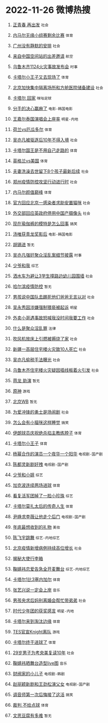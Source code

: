 # 2022-11-26 微博热搜 
1. [正青春 再出发](https://m.weibo.cn/search?containerid=100103type%3D1%26t%3D10%26q%3D%23%E6%AD%A3%E9%9D%92%E6%98%A5+%E5%86%8D%E5%87%BA%E5%8F%91%23&stream_entry_id=51&isnewpage=1&extparam=seat%3D1%26cate%3D10103%26pos%3D0%26dgr%3D0%26c_type%3D51%26filter_type%3Drealtimehot%26display_time%3D1669399933%26pre_seqid%3D1669399933321018703223&luicode=10000011&lfid=106003type%3D25%26t%3D3%26disable_hot%3D1%26filter_type%3Drealtimehot) `社会` 

2. [内马尔无缘小组赛剩余比赛](https://m.weibo.cn/search?containerid=100103type%3D1%26t%3D10%26q%3D%23%E5%86%85%E9%A9%AC%E5%B0%94%E6%97%A0%E7%BC%98%E5%B0%8F%E7%BB%84%E8%B5%9B%E5%89%A9%E4%BD%99%E6%AF%94%E8%B5%9B%23&stream_entry_id=31&isnewpage=1&extparam=seat%3D1%26lcate%3D5001%26cate%3D5001%26band_rank%3D1%26filter_type%3Drealtimehot%26flag%3D0%26dgr%3D0%26realpos%3D1%26q%3D%2523%25E5%2586%2585%25E9%25A9%25AC%25E5%25B0%2594%25E6%2597%25A0%25E7%25BC%2598%25E5%25B0%258F%25E7%25BB%2584%25E8%25B5%259B%25E5%2589%25A9%25E4%25BD%2599%25E6%25AF%2594%25E8%25B5%259B%2523%26c_type%3D31%26pos%3D0%26display_time%3D1669399933%26pre_seqid%3D1669399933321018703223&luicode=10000011&lfid=106003type%3D25%26t%3D3%26disable_hot%3D1%26filter_type%3Drealtimehot) `体育` 

3. [广州没有静默的安排](https://m.weibo.cn/search?containerid=100103type%3D1%26t%3D10%26q%3D%23%E5%B9%BF%E5%B7%9E%E6%B2%A1%E6%9C%89%E9%9D%99%E9%BB%98%E7%9A%84%E5%AE%89%E6%8E%92%23&stream_entry_id=31&isnewpage=1&extparam=seat%3D1%26lcate%3D5001%26cate%3D5001%26band_rank%3D2%26filter_type%3Drealtimehot%26flag%3D16%26dgr%3D0%26realpos%3D2%26q%3D%2523%25E5%25B9%25BF%25E5%25B7%259E%25E6%25B2%25A1%25E6%259C%2589%25E9%259D%2599%25E9%25BB%2598%25E7%259A%2584%25E5%25AE%2589%25E6%258E%2592%2523%26c_type%3D31%26pos%3D1%26display_time%3D1669399933%26pre_seqid%3D1669399933321018703223&luicode=10000011&lfid=106003type%3D25%26t%3D3%26disable_hot%3D1%26filter_type%3Drealtimehot) `社会` 

4. [来自中国空间站的出差邀请](https://m.weibo.cn/search?containerid=100103type%3D1%26t%3D10%26q%3D%23%E6%9D%A5%E8%87%AA%E4%B8%AD%E5%9B%BD%E7%A9%BA%E9%97%B4%E7%AB%99%E7%9A%84%E5%87%BA%E5%B7%AE%E9%82%80%E8%AF%B7%23&stream_entry_id=31&isnewpage=1&extparam=seat%3D1%26lcate%3D5001%26cate%3D5001%26band_rank%3D3%26filter_type%3Drealtimehot%26flag%3D0%26dgr%3D0%26realpos%3D3%26q%3D%2523%25E6%259D%25A5%25E8%2587%25AA%25E4%25B8%25AD%25E5%259B%25BD%25E7%25A9%25BA%25E9%2597%25B4%25E7%25AB%2599%25E7%259A%2584%25E5%2587%25BA%25E5%25B7%25AE%25E9%2582%2580%25E8%25AF%25B7%2523%26c_type%3D31%26pos%3D2%26display_time%3D1669399933%26pre_seqid%3D1669399933321018703223&luicode=10000011&lfid=106003type%3D25%26t%3D3%26disable_hot%3D1%26filter_type%3Drealtimehot) `航空` 

5. [乌鲁木齐1124火灾事故发布会](https://m.weibo.cn/search?containerid=100103type%3D1%26t%3D10%26q%3D%23%E4%B9%8C%E9%B2%81%E6%9C%A8%E9%BD%901124%E7%81%AB%E7%81%BE%E4%BA%8B%E6%95%85%E5%8F%91%E5%B8%83%E4%BC%9A%23&stream_entry_id=31&isnewpage=1&extparam=seat%3D1%26lcate%3D5001%26cate%3D5001%26band_rank%3D4%26filter_type%3Drealtimehot%26flag%3D16%26dgr%3D0%26realpos%3D4%26q%3D%2523%25E4%25B9%258C%25E9%25B2%2581%25E6%259C%25A8%25E9%25BD%25901124%25E7%2581%25AB%25E7%2581%25BE%25E4%25BA%258B%25E6%2595%2585%25E5%258F%2591%25E5%25B8%2583%25E4%25BC%259A%2523%26c_type%3D31%26pos%3D3%26display_time%3D1669399933%26pre_seqid%3D1669399933321018703223&luicode=10000011&lfid=106003type%3D25%26t%3D3%26disable_hot%3D1%26filter_type%3Drealtimehot) `时事` 

6. [卡塔尔小王子又去现场了](https://m.weibo.cn/search?containerid=100103type%3D1%26t%3D10%26q%3D%23%E5%8D%A1%E5%A1%94%E5%B0%94%E5%B0%8F%E7%8E%8B%E5%AD%90%E5%8F%88%E5%8E%BB%E7%8E%B0%E5%9C%BA%E4%BA%86%23&stream_entry_id=31&isnewpage=1&extparam=seat%3D1%26lcate%3D5001%26cate%3D5001%26band_rank%3D5%26filter_type%3Drealtimehot%26flag%3D0%26dgr%3D0%26realpos%3D5%26q%3D%2523%25E5%258D%25A1%25E5%25A1%2594%25E5%25B0%2594%25E5%25B0%258F%25E7%258E%258B%25E5%25AD%2590%25E5%258F%2588%25E5%258E%25BB%25E7%258E%25B0%25E5%259C%25BA%25E4%25BA%2586%2523%26c_type%3D31%26pos%3D4%26display_time%3D1669399933%26pre_seqid%3D1669399933321018703223&luicode=10000011&lfid=106003type%3D25%26t%3D3%26disable_hot%3D1%26filter_type%3Drealtimehot) `体育` 

7. [北京加快集中隔离场所和方舱医院储备建设](https://m.weibo.cn/search?containerid=100103type%3D1%26t%3D10%26q%3D%23%E5%8C%97%E4%BA%AC%E5%8A%A0%E5%BF%AB%E9%9B%86%E4%B8%AD%E9%9A%94%E7%A6%BB%E5%9C%BA%E6%89%80%E5%92%8C%E6%96%B9%E8%88%B1%E5%8C%BB%E9%99%A2%E5%82%A8%E5%A4%87%E5%BB%BA%E8%AE%BE%23&stream_entry_id=31&isnewpage=1&extparam=seat%3D1%26lcate%3D5001%26cate%3D5001%26band_rank%3D6%26filter_type%3Drealtimehot%26flag%3D16%26dgr%3D0%26realpos%3D6%26q%3D%2523%25E5%258C%2597%25E4%25BA%25AC%25E5%258A%25A0%25E5%25BF%25AB%25E9%259B%2586%25E4%25B8%25AD%25E9%259A%2594%25E7%25A6%25BB%25E5%259C%25BA%25E6%2589%2580%25E5%2592%258C%25E6%2596%25B9%25E8%2588%25B1%25E5%258C%25BB%25E9%2599%25A2%25E5%2582%25A8%25E5%25A4%2587%25E5%25BB%25BA%25E8%25AE%25BE%2523%26c_type%3D31%26pos%3D5%26display_time%3D1669399933%26pre_seqid%3D1669399933321018703223&luicode=10000011&lfid=106003type%3D25%26t%3D3%26disable_hot%3D1%26filter_type%3Drealtimehot) `社会` 

8. [卡塔尔 回家](https://m.weibo.cn/search?containerid=100103type%3D1%26t%3D10%26q%3D%E5%8D%A1%E5%A1%94%E5%B0%94+%E5%9B%9E%E5%AE%B6&stream_entry_id=31&isnewpage=1&extparam=seat%3D1%26lcate%3D5001%26cate%3D5001%26band_rank%3D7%26filter_type%3Drealtimehot%26flag%3D1%26dgr%3D0%26realpos%3D7%26q%3D%25E5%258D%25A1%25E5%25A1%2594%25E5%25B0%2594%2520%25E5%259B%259E%25E5%25AE%25B6%26c_type%3D31%26pos%3D6%26display_time%3D1669399933%26pre_seqid%3D1669399933321018703223&luicode=10000011&lfid=106003type%3D25%26t%3D3%26disable_hot%3D1%26filter_type%3Drealtimehot) `咪咕足球` 

9. [分手的决心赢麻了](https://m.weibo.cn/search?containerid=100103type%3D1%26t%3D10%26q%3D%23%E5%88%86%E6%89%8B%E7%9A%84%E5%86%B3%E5%BF%83%E8%B5%A2%E9%BA%BB%E4%BA%86%23&stream_entry_id=31&isnewpage=1&extparam=seat%3D1%26lcate%3D5001%26cate%3D5001%26band_rank%3D8%26filter_type%3Drealtimehot%26flag%3D0%26dgr%3D0%26realpos%3D8%26q%3D%2523%25E5%2588%2586%25E6%2589%258B%25E7%259A%2584%25E5%2586%25B3%25E5%25BF%2583%25E8%25B5%25A2%25E9%25BA%25BB%25E4%25BA%2586%2523%26c_type%3D31%26pos%3D7%26display_time%3D1669399933%26pre_seqid%3D1669399933321018703223&luicode=10000011&lfid=106003type%3D25%26t%3D3%26disable_hot%3D1%26filter_type%3Drealtimehot) `电影-韩国电影` 

10. [王嘉尔泰国演唱会上座率](https://m.weibo.cn/search?containerid=100103type%3D1%26t%3D10%26q%3D%23%E7%8E%8B%E5%98%89%E5%B0%94%E6%B3%B0%E5%9B%BD%E6%BC%94%E5%94%B1%E4%BC%9A%E4%B8%8A%E5%BA%A7%E7%8E%87%23&stream_entry_id=31&isnewpage=1&extparam=seat%3D1%26lcate%3D5001%26cate%3D5001%26band_rank%3D9%26filter_type%3Drealtimehot%26flag%3D0%26dgr%3D0%26realpos%3D9%26q%3D%2523%25E7%258E%258B%25E5%2598%2589%25E5%25B0%2594%25E6%25B3%25B0%25E5%259B%25BD%25E6%25BC%2594%25E5%2594%25B1%25E4%25BC%259A%25E4%25B8%258A%25E5%25BA%25A7%25E7%258E%2587%2523%26c_type%3D31%26pos%3D8%26display_time%3D1669399933%26pre_seqid%3D1669399933321018703223&luicode=10000011&lfid=106003type%3D25%26t%3D3%26disable_hot%3D1%26filter_type%3Drealtimehot) `明星-内地` 

11. [荷兰vs厄瓜多尔](https://m.weibo.cn/search?containerid=100103type%3D1%26t%3D10%26q%3D%23%E8%8D%B7%E5%85%B0vs%E5%8E%84%E7%93%9C%E5%A4%9A%E5%B0%94%23&stream_entry_id=31&isnewpage=1&extparam=seat%3D1%26lcate%3D5001%26cate%3D5001%26band_rank%3D10%26filter_type%3Drealtimehot%26flag%3D0%26dgr%3D0%26realpos%3D10%26q%3D%2523%25E8%258D%25B7%25E5%2585%25B0vs%25E5%258E%2584%25E7%2593%259C%25E5%25A4%259A%25E5%25B0%2594%2523%26c_type%3D31%26pos%3D9%26display_time%3D1669399933%26pre_seqid%3D1669399933321018703223&luicode=10000011&lfid=106003type%3D25%26t%3D3%26disable_hot%3D1%26filter_type%3Drealtimehot) `体育` 

12. [吴亦凡被驱逐后10年不得入境](https://m.weibo.cn/search?containerid=100103type%3D1%26t%3D10%26q%3D%23%E5%90%B4%E4%BA%A6%E5%87%A1%E8%A2%AB%E9%A9%B1%E9%80%90%E5%90%8E10%E5%B9%B4%E4%B8%8D%E5%BE%97%E5%85%A5%E5%A2%83%23&stream_entry_id=31&isnewpage=1&extparam=seat%3D1%26lcate%3D5001%26cate%3D5001%26band_rank%3D11%26filter_type%3Drealtimehot%26flag%3D0%26dgr%3D0%26realpos%3D11%26q%3D%2523%25E5%2590%25B4%25E4%25BA%25A6%25E5%2587%25A1%25E8%25A2%25AB%25E9%25A9%25B1%25E9%2580%2590%25E5%2590%258E10%25E5%25B9%25B4%25E4%25B8%258D%25E5%25BE%2597%25E5%2585%25A5%25E5%25A2%2583%2523%26c_type%3D31%26pos%3D10%26display_time%3D1669399933%26pre_seqid%3D1669399933321018703223&luicode=10000011&lfid=106003type%3D25%26t%3D3%26disable_hot%3D1%26filter_type%3Drealtimehot) `社会` 

13. [卡塔尔国王是不用自己走路的](https://m.weibo.cn/search?containerid=100103type%3D1%26t%3D10%26q%3D%23%E5%8D%A1%E5%A1%94%E5%B0%94%E5%9B%BD%E7%8E%8B%E6%98%AF%E4%B8%8D%E7%94%A8%E8%87%AA%E5%B7%B1%E8%B5%B0%E8%B7%AF%E7%9A%84%23&stream_entry_id=31&isnewpage=1&extparam=seat%3D1%26lcate%3D5001%26cate%3D5001%26band_rank%3D12%26filter_type%3Drealtimehot%26flag%3D1%26dgr%3D0%26realpos%3D12%26q%3D%2523%25E5%258D%25A1%25E5%25A1%2594%25E5%25B0%2594%25E5%259B%25BD%25E7%258E%258B%25E6%2598%25AF%25E4%25B8%258D%25E7%2594%25A8%25E8%2587%25AA%25E5%25B7%25B1%25E8%25B5%25B0%25E8%25B7%25AF%25E7%259A%2584%2523%26c_type%3D31%26pos%3D11%26display_time%3D1669399933%26pre_seqid%3D1669399933321018703223&luicode=10000011&lfid=106003type%3D25%26t%3D3%26disable_hot%3D1%26filter_type%3Drealtimehot) `体育` 

14. [英格兰vs美国](https://m.weibo.cn/search?containerid=100103type%3D1%26t%3D10%26q%3D%23%E8%8B%B1%E6%A0%BC%E5%85%B0vs%E7%BE%8E%E5%9B%BD%23&stream_entry_id=31&isnewpage=1&extparam=seat%3D1%26lcate%3D5001%26cate%3D5001%26band_rank%3D13%26filter_type%3Drealtimehot%26flag%3D0%26dgr%3D0%26realpos%3D13%26q%3D%2523%25E8%258B%25B1%25E6%25A0%25BC%25E5%2585%25B0vs%25E7%25BE%258E%25E5%259B%25BD%2523%26c_type%3D31%26pos%3D12%26display_time%3D1669399933%26pre_seqid%3D1669399933321018703223&luicode=10000011&lfid=106003type%3D25%26t%3D3%26disable_hot%3D1%26filter_type%3Drealtimehot) `体育` 

15. [夫妻洗澡去世留下8个孩子最新后续](https://m.weibo.cn/search?containerid=100103type%3D1%26t%3D10%26q%3D%23%E5%A4%AB%E5%A6%BB%E6%B4%97%E6%BE%A1%E5%8E%BB%E4%B8%96%E7%95%99%E4%B8%8B8%E4%B8%AA%E5%AD%A9%E5%AD%90%E6%9C%80%E6%96%B0%E5%90%8E%E7%BB%AD%23&stream_entry_id=31&isnewpage=1&extparam=seat%3D1%26lcate%3D5001%26cate%3D5001%26band_rank%3D14%26filter_type%3Drealtimehot%26flag%3D2%26dgr%3D0%26realpos%3D14%26q%3D%2523%25E5%25A4%25AB%25E5%25A6%25BB%25E6%25B4%2597%25E6%25BE%25A1%25E5%258E%25BB%25E4%25B8%2596%25E7%2595%2599%25E4%25B8%258B8%25E4%25B8%25AA%25E5%25AD%25A9%25E5%25AD%2590%25E6%259C%2580%25E6%2596%25B0%25E5%2590%258E%25E7%25BB%25AD%2523%26c_type%3D31%26pos%3D13%26display_time%3D1669399933%26pre_seqid%3D1669399933321018703223&luicode=10000011&lfid=106003type%3D25%26t%3D3%26disable_hot%3D1%26filter_type%3Drealtimehot) `社会` 

16. [郑州疫情防控攻坚行动进行时](https://m.weibo.cn/search?containerid=100103type%3D1%26t%3D10%26q%3D%23%E9%83%91%E5%B7%9E%E7%96%AB%E6%83%85%E9%98%B2%E6%8E%A7%E6%94%BB%E5%9D%9A%E8%A1%8C%E5%8A%A8%E8%BF%9B%E8%A1%8C%E6%97%B6%23&stream_entry_id=31&isnewpage=1&extparam=seat%3D1%26lcate%3D5001%26cate%3D5001%26band_rank%3D15%26filter_type%3Drealtimehot%26flag%3D0%26dgr%3D0%26realpos%3D15%26q%3D%2523%25E9%2583%2591%25E5%25B7%259E%25E7%2596%25AB%25E6%2583%2585%25E9%2598%25B2%25E6%258E%25A7%25E6%2594%25BB%25E5%259D%259A%25E8%25A1%258C%25E5%258A%25A8%25E8%25BF%259B%25E8%25A1%258C%25E6%2597%25B6%2523%26c_type%3D31%26pos%3D14%26display_time%3D1669399933%26pre_seqid%3D1669399933321018703223&luicode=10000011&lfid=106003type%3D25%26t%3D3%26disable_hot%3D1%26filter_type%3Drealtimehot) `社会` 

17. [内马尔颜值巅峰](https://m.weibo.cn/search?containerid=100103type%3D1%26t%3D10%26q%3D%23%E5%86%85%E9%A9%AC%E5%B0%94%E9%A2%9C%E5%80%BC%E5%B7%85%E5%B3%B0%23&stream_entry_id=31&isnewpage=1&extparam=seat%3D1%26lcate%3D5001%26cate%3D5001%26band_rank%3D16%26filter_type%3Drealtimehot%26flag%3D1%26dgr%3D0%26realpos%3D16%26q%3D%2523%25E5%2586%2585%25E9%25A9%25AC%25E5%25B0%2594%25E9%25A2%259C%25E5%2580%25BC%25E5%25B7%2585%25E5%25B3%25B0%2523%26c_type%3D31%26pos%3D15%26display_time%3D1669399933%26pre_seqid%3D1669399933321018703223&luicode=10000011&lfid=106003type%3D25%26t%3D3%26disable_hot%3D1%26filter_type%3Drealtimehot) `体育` 

18. [官方回应北京一感染者求助安置猫咪](https://m.weibo.cn/search?containerid=100103type%3D1%26t%3D10%26q%3D%23%E5%AE%98%E6%96%B9%E5%9B%9E%E5%BA%94%E5%8C%97%E4%BA%AC%E4%B8%80%E6%84%9F%E6%9F%93%E8%80%85%E6%B1%82%E5%8A%A9%E5%AE%89%E7%BD%AE%E7%8C%AB%E5%92%AA%23&stream_entry_id=31&isnewpage=1&extparam=seat%3D1%26lcate%3D5001%26cate%3D5001%26band_rank%3D17%26filter_type%3Drealtimehot%26flag%3D0%26dgr%3D0%26realpos%3D17%26q%3D%2523%25E5%25AE%2598%25E6%2596%25B9%25E5%259B%259E%25E5%25BA%2594%25E5%258C%2597%25E4%25BA%25AC%25E4%25B8%2580%25E6%2584%259F%25E6%259F%2593%25E8%2580%2585%25E6%25B1%2582%25E5%258A%25A9%25E5%25AE%2589%25E7%25BD%25AE%25E7%258C%25AB%25E5%2592%25AA%2523%26c_type%3D31%26pos%3D16%26display_time%3D1669399933%26pre_seqid%3D1669399933321018703223&luicode=10000011&lfid=106003type%3D25%26t%3D3%26disable_hot%3D1%26filter_type%3Drealtimehot) `社会` 

19. [外交部回应英政府停用中国产摄像头](https://m.weibo.cn/search?containerid=100103type%3D1%26t%3D10%26q%3D%23%E5%A4%96%E4%BA%A4%E9%83%A8%E5%9B%9E%E5%BA%94%E8%8B%B1%E6%94%BF%E5%BA%9C%E5%81%9C%E7%94%A8%E4%B8%AD%E5%9B%BD%E4%BA%A7%E6%91%84%E5%83%8F%E5%A4%B4%23&stream_entry_id=31&isnewpage=1&extparam=seat%3D1%26lcate%3D5001%26cate%3D5001%26band_rank%3D18%26filter_type%3Drealtimehot%26flag%3D0%26dgr%3D0%26realpos%3D18%26q%3D%2523%25E5%25A4%2596%25E4%25BA%25A4%25E9%2583%25A8%25E5%259B%259E%25E5%25BA%2594%25E8%258B%25B1%25E6%2594%25BF%25E5%25BA%259C%25E5%2581%259C%25E7%2594%25A8%25E4%25B8%25AD%25E5%259B%25BD%25E4%25BA%25A7%25E6%2591%2584%25E5%2583%258F%25E5%25A4%25B4%2523%26c_type%3D31%26pos%3D17%26display_time%3D1669399933%26pre_seqid%3D1669399933321018703223&luicode=10000011&lfid=106003type%3D25%26t%3D3%26disable_hot%3D1%26filter_type%3Drealtimehot) `社会` 

20. [现在瑜伽裤的模特是怎么回事](https://m.weibo.cn/search?containerid=100103type%3D1%26t%3D10%26q%3D%23%E7%8E%B0%E5%9C%A8%E7%91%9C%E4%BC%BD%E8%A3%A4%E7%9A%84%E6%A8%A1%E7%89%B9%E6%98%AF%E6%80%8E%E4%B9%88%E5%9B%9E%E4%BA%8B%23&stream_entry_id=31&isnewpage=1&extparam=seat%3D1%26lcate%3D5001%26cate%3D5001%26band_rank%3D19%26filter_type%3Drealtimehot%26flag%3D0%26dgr%3D0%26realpos%3D19%26q%3D%2523%25E7%258E%25B0%25E5%259C%25A8%25E7%2591%259C%25E4%25BC%25BD%25E8%25A3%25A4%25E7%259A%2584%25E6%25A8%25A1%25E7%2589%25B9%25E6%2598%25AF%25E6%2580%258E%25E4%25B9%2588%25E5%259B%259E%25E4%25BA%258B%2523%26c_type%3D31%26pos%3D18%26display_time%3D1669399933%26pre_seqid%3D1669399933321018703223&luicode=10000011&lfid=106003type%3D25%26t%3D3%26disable_hot%3D1%26filter_type%3Drealtimehot) `搞笑` 

21. [汤唯获青龙奖影后](https://m.weibo.cn/search?containerid=100103type%3D1%26t%3D10%26q%3D%23%E6%B1%A4%E5%94%AF%E8%8E%B7%E9%9D%92%E9%BE%99%E5%A5%96%E5%BD%B1%E5%90%8E%23&stream_entry_id=31&isnewpage=1&extparam=seat%3D1%26lcate%3D5001%26cate%3D5001%26band_rank%3D20%26filter_type%3Drealtimehot%26flag%3D0%26dgr%3D0%26realpos%3D20%26q%3D%2523%25E6%25B1%25A4%25E5%2594%25AF%25E8%258E%25B7%25E9%259D%2592%25E9%25BE%2599%25E5%25A5%2596%25E5%25BD%25B1%25E5%2590%258E%2523%26c_type%3D31%26pos%3D19%26display_time%3D1669399933%26pre_seqid%3D1669399933321018703223&luicode=10000011&lfid=106003type%3D25%26t%3D3%26disable_hot%3D1%26filter_type%3Drealtimehot) `电影-韩国电影` 

22. [胡锡进](https://m.weibo.cn/search?containerid=100103type%3D1%26t%3D10%26q%3D%E8%83%A1%E9%94%A1%E8%BF%9B&stream_entry_id=31&isnewpage=1&extparam=seat%3D1%26lcate%3D5001%26cate%3D5001%26band_rank%3D21%26filter_type%3Drealtimehot%26flag%3D0%26dgr%3D0%26realpos%3D21%26q%3D%25E8%2583%25A1%25E9%2594%25A1%25E8%25BF%259B%26c_type%3D31%26pos%3D20%26display_time%3D1669399933%26pre_seqid%3D1669399933321018703223&luicode=10000011&lfid=106003type%3D25%26t%3D3%26disable_hot%3D1%26filter_type%3Drealtimehot) `暂无` 

23. [吴亦凡强奸聚众淫乱案细节披露](https://m.weibo.cn/search?containerid=100103type%3D1%26t%3D10%26q%3D%23%E5%90%B4%E4%BA%A6%E5%87%A1%E5%BC%BA%E5%A5%B8%E8%81%9A%E4%BC%97%E6%B7%AB%E4%B9%B1%E6%A1%88%E7%BB%86%E8%8A%82%E6%8A%AB%E9%9C%B2%23&stream_entry_id=31&isnewpage=1&extparam=seat%3D1%26lcate%3D5001%26cate%3D5001%26band_rank%3D22%26filter_type%3Drealtimehot%26flag%3D2%26dgr%3D0%26realpos%3D22%26q%3D%2523%25E5%2590%25B4%25E4%25BA%25A6%25E5%2587%25A1%25E5%25BC%25BA%25E5%25A5%25B8%25E8%2581%259A%25E4%25BC%2597%25E6%25B7%25AB%25E4%25B9%25B1%25E6%25A1%2588%25E7%25BB%2586%25E8%258A%2582%25E6%258A%25AB%25E9%259C%25B2%2523%26c_type%3D31%26pos%3D21%26display_time%3D1669399933%26pre_seqid%3D1669399933321018703223&luicode=10000011&lfid=106003type%3D25%26t%3D3%26disable_hot%3D1%26filter_type%3Drealtimehot) `时事` 

24. [少爷和我](https://m.weibo.cn/search?containerid=100103type%3D1%26t%3D10%26q%3D%23%E5%B0%91%E7%88%B7%E5%92%8C%E6%88%91%23&stream_entry_id=31&isnewpage=1&extparam=seat%3D1%26lcate%3D5001%26cate%3D5001%26band_rank%3D23%26filter_type%3Drealtimehot%26flag%3D2%26dgr%3D0%26realpos%3D23%26q%3D%2523%25E5%25B0%2591%25E7%2588%25B7%25E5%2592%258C%25E6%2588%2591%2523%26c_type%3D31%26pos%3D22%26display_time%3D1669399933%26pre_seqid%3D1669399933321018703223&luicode=10000011&lfid=106003type%3D25%26t%3D3%26disable_hot%3D1%26filter_type%3Drealtimehot) `综艺` 

25. [洒水车为避让3学生撞路边幼儿园围墙](https://m.weibo.cn/search?containerid=100103type%3D1%26t%3D10%26q%3D%23%E6%B4%92%E6%B0%B4%E8%BD%A6%E4%B8%BA%E9%81%BF%E8%AE%A93%E5%AD%A6%E7%94%9F%E6%92%9E%E8%B7%AF%E8%BE%B9%E5%B9%BC%E5%84%BF%E5%9B%AD%E5%9B%B4%E5%A2%99%23&stream_entry_id=31&isnewpage=1&extparam=seat%3D1%26lcate%3D5001%26cate%3D5001%26band_rank%3D24%26filter_type%3Drealtimehot%26flag%3D0%26dgr%3D0%26realpos%3D24%26q%3D%2523%25E6%25B4%2592%25E6%25B0%25B4%25E8%25BD%25A6%25E4%25B8%25BA%25E9%2581%25BF%25E8%25AE%25A93%25E5%25AD%25A6%25E7%2594%259F%25E6%2592%259E%25E8%25B7%25AF%25E8%25BE%25B9%25E5%25B9%25BC%25E5%2584%25BF%25E5%259B%25AD%25E5%259B%25B4%25E5%25A2%2599%2523%26c_type%3D31%26pos%3D23%26display_time%3D1669399933%26pre_seqid%3D1669399933321018703223&luicode=10000011&lfid=106003type%3D25%26t%3D3%26disable_hot%3D1%26filter_type%3Drealtimehot) `社会` 

26. [哈尔滨疫情防控](https://m.weibo.cn/search?containerid=100103type%3D1%26t%3D10%26q%3D%23%E5%93%88%E5%B0%94%E6%BB%A8%E7%96%AB%E6%83%85%E9%98%B2%E6%8E%A7%23&stream_entry_id=31&isnewpage=1&extparam=seat%3D1%26lcate%3D5001%26cate%3D5001%26band_rank%3D25%26filter_type%3Drealtimehot%26flag%3D0%26dgr%3D0%26realpos%3D25%26q%3D%2523%25E5%2593%2588%25E5%25B0%2594%25E6%25BB%25A8%25E7%2596%25AB%25E6%2583%2585%25E9%2598%25B2%25E6%258E%25A7%2523%26c_type%3D31%26pos%3D24%26display_time%3D1669399933%26pre_seqid%3D1669399933321018703223&luicode=10000011&lfid=106003type%3D25%26t%3D3%26disable_hot%3D1%26filter_type%3Drealtimehot) `暂无` 

27. [男孩说中国队去踢死他们爸爸无言以对](https://m.weibo.cn/search?containerid=100103type%3D1%26t%3D10%26q%3D%23%E7%94%B7%E5%AD%A9%E8%AF%B4%E4%B8%AD%E5%9B%BD%E9%98%9F%E5%8E%BB%E8%B8%A2%E6%AD%BB%E4%BB%96%E4%BB%AC%E7%88%B8%E7%88%B8%E6%97%A0%E8%A8%80%E4%BB%A5%E5%AF%B9%23&stream_entry_id=31&isnewpage=1&extparam=seat%3D1%26lcate%3D5001%26cate%3D5001%26band_rank%3D26%26filter_type%3Drealtimehot%26flag%3D0%26dgr%3D0%26realpos%3D26%26q%3D%2523%25E7%2594%25B7%25E5%25AD%25A9%25E8%25AF%25B4%25E4%25B8%25AD%25E5%259B%25BD%25E9%2598%259F%25E5%258E%25BB%25E8%25B8%25A2%25E6%25AD%25BB%25E4%25BB%2596%25E4%25BB%25AC%25E7%2588%25B8%25E7%2588%25B8%25E6%2597%25A0%25E8%25A8%2580%25E4%25BB%25A5%25E5%25AF%25B9%2523%26c_type%3D31%26pos%3D25%26display_time%3D1669399933%26pre_seqid%3D1669399933321018703223&luicode=10000011&lfid=106003type%3D25%26t%3D3%26disable_hot%3D1%26filter_type%3Drealtimehot) `社会` 

28. [吴永秀因涉嫌强制猥亵被起诉](https://m.weibo.cn/search?containerid=100103type%3D1%26t%3D10%26q%3D%23%E5%90%B4%E6%B0%B8%E7%A7%80%E5%9B%A0%E6%B6%89%E5%AB%8C%E5%BC%BA%E5%88%B6%E7%8C%A5%E4%BA%B5%E8%A2%AB%E8%B5%B7%E8%AF%89%23&stream_entry_id=31&isnewpage=1&extparam=seat%3D1%26lcate%3D5001%26cate%3D5001%26band_rank%3D27%26filter_type%3Drealtimehot%26flag%3D0%26dgr%3D0%26realpos%3D27%26q%3D%2523%25E5%2590%25B4%25E6%25B0%25B8%25E7%25A7%2580%25E5%259B%25A0%25E6%25B6%2589%25E5%25AB%258C%25E5%25BC%25BA%25E5%2588%25B6%25E7%258C%25A5%25E4%25BA%25B5%25E8%25A2%25AB%25E8%25B5%25B7%25E8%25AF%2589%2523%26c_type%3D31%26pos%3D26%26display_time%3D1669399933%26pre_seqid%3D1669399933321018703223&luicode=10000011&lfid=106003type%3D25%26t%3D3%26disable_hot%3D1%26filter_type%3Drealtimehot) `明星` 

29. [外卖小哥遇事故怒喊我没时间我要工作](https://m.weibo.cn/search?containerid=100103type%3D1%26t%3D10%26q%3D%23%E5%A4%96%E5%8D%96%E5%B0%8F%E5%93%A5%E9%81%87%E4%BA%8B%E6%95%85%E6%80%92%E5%96%8A%E6%88%91%E6%B2%A1%E6%97%B6%E9%97%B4%E6%88%91%E8%A6%81%E5%B7%A5%E4%BD%9C%23&stream_entry_id=31&isnewpage=1&extparam=seat%3D1%26lcate%3D5001%26cate%3D5001%26band_rank%3D28%26filter_type%3Drealtimehot%26flag%3D0%26dgr%3D0%26realpos%3D28%26q%3D%2523%25E5%25A4%2596%25E5%258D%2596%25E5%25B0%258F%25E5%2593%25A5%25E9%2581%2587%25E4%25BA%258B%25E6%2595%2585%25E6%2580%2592%25E5%2596%258A%25E6%2588%2591%25E6%25B2%25A1%25E6%2597%25B6%25E9%2597%25B4%25E6%2588%2591%25E8%25A6%2581%25E5%25B7%25A5%25E4%25BD%259C%2523%26c_type%3D31%26pos%3D27%26display_time%3D1669399933%26pre_seqid%3D1669399933321018703223&luicode=10000011&lfid=106003type%3D25%26t%3D3%26disable_hot%3D1%26filter_type%3Drealtimehot) `社会` 

30. [什么是聚众淫乱罪](https://m.weibo.cn/search?containerid=100103type%3D1%26t%3D10%26q%3D%23%E4%BB%80%E4%B9%88%E6%98%AF%E8%81%9A%E4%BC%97%E6%B7%AB%E4%B9%B1%E7%BD%AA%23&stream_entry_id=31&isnewpage=1&extparam=seat%3D1%26lcate%3D5001%26cate%3D5001%26band_rank%3D29%26filter_type%3Drealtimehot%26flag%3D0%26dgr%3D0%26realpos%3D29%26q%3D%2523%25E4%25BB%2580%25E4%25B9%2588%25E6%2598%25AF%25E8%2581%259A%25E4%25BC%2597%25E6%25B7%25AB%25E4%25B9%25B1%25E7%25BD%25AA%2523%26c_type%3D31%26pos%3D28%26display_time%3D1669399933%26pre_seqid%3D1669399933321018703223&luicode=10000011&lfid=106003type%3D25%26t%3D3%26disable_hot%3D1%26filter_type%3Drealtimehot) `法律` 

31. [吹风机放床上引燃被褥烧了家](https://m.weibo.cn/search?containerid=100103type%3D1%26t%3D10%26q%3D%23%E5%90%B9%E9%A3%8E%E6%9C%BA%E6%94%BE%E5%BA%8A%E4%B8%8A%E5%BC%95%E7%87%83%E8%A2%AB%E8%A4%A5%E7%83%A7%E4%BA%86%E5%AE%B6%23&stream_entry_id=31&isnewpage=1&extparam=seat%3D1%26lcate%3D5001%26cate%3D5001%26band_rank%3D30%26filter_type%3Drealtimehot%26flag%3D0%26dgr%3D0%26realpos%3D30%26q%3D%2523%25E5%2590%25B9%25E9%25A3%258E%25E6%259C%25BA%25E6%2594%25BE%25E5%25BA%258A%25E4%25B8%258A%25E5%25BC%2595%25E7%2587%2583%25E8%25A2%25AB%25E8%25A4%25A5%25E7%2583%25A7%25E4%25BA%2586%25E5%25AE%25B6%2523%26c_type%3D31%26pos%3D29%26display_time%3D1669399933%26pre_seqid%3D1669399933321018703223&luicode=10000011&lfid=106003type%3D25%26t%3D3%26disable_hot%3D1%26filter_type%3Drealtimehot) `社会` 

32. [新疆一高层住宅楼火灾致10人死亡](https://m.weibo.cn/search?containerid=100103type%3D1%26t%3D10%26q%3D%23%E6%96%B0%E7%96%86%E4%B8%80%E9%AB%98%E5%B1%82%E4%BD%8F%E5%AE%85%E6%A5%BC%E7%81%AB%E7%81%BE%E8%87%B410%E4%BA%BA%E6%AD%BB%E4%BA%A1%23&stream_entry_id=31&isnewpage=1&extparam=seat%3D1%26lcate%3D5001%26cate%3D5001%26band_rank%3D31%26filter_type%3Drealtimehot%26flag%3D0%26dgr%3D0%26realpos%3D31%26q%3D%2523%25E6%2596%25B0%25E7%2596%2586%25E4%25B8%2580%25E9%25AB%2598%25E5%25B1%2582%25E4%25BD%258F%25E5%25AE%2585%25E6%25A5%25BC%25E7%2581%25AB%25E7%2581%25BE%25E8%2587%25B410%25E4%25BA%25BA%25E6%25AD%25BB%25E4%25BA%25A1%2523%26c_type%3D31%26pos%3D30%26display_time%3D1669399933%26pre_seqid%3D1669399933321018703223&luicode=10000011&lfid=106003type%3D25%26t%3D3%26disable_hot%3D1%26filter_type%3Drealtimehot) `社会` 

33. [吴亦凡偷税手法曝光](https://m.weibo.cn/search?containerid=100103type%3D1%26t%3D10%26q%3D%23%E5%90%B4%E4%BA%A6%E5%87%A1%E5%81%B7%E7%A8%8E%E6%89%8B%E6%B3%95%E6%9B%9D%E5%85%89%23&stream_entry_id=31&isnewpage=1&extparam=seat%3D1%26lcate%3D5001%26cate%3D5001%26band_rank%3D32%26filter_type%3Drealtimehot%26flag%3D0%26dgr%3D0%26realpos%3D32%26q%3D%2523%25E5%2590%25B4%25E4%25BA%25A6%25E5%2587%25A1%25E5%2581%25B7%25E7%25A8%258E%25E6%2589%258B%25E6%25B3%2595%25E6%259B%259D%25E5%2585%2589%2523%26c_type%3D31%26pos%3D31%26display_time%3D1669399933%26pre_seqid%3D1669399933321018703223&luicode=10000011&lfid=106003type%3D25%26t%3D3%26disable_hot%3D1%26filter_type%3Drealtimehot) `社会` 

34. [乌鲁木齐住宅楼火灾疑因插线板着火引发](https://m.weibo.cn/search?containerid=100103type%3D1%26t%3D10%26q%3D%23%E4%B9%8C%E9%B2%81%E6%9C%A8%E9%BD%90%E4%BD%8F%E5%AE%85%E6%A5%BC%E7%81%AB%E7%81%BE%E7%96%91%E5%9B%A0%E6%8F%92%E7%BA%BF%E6%9D%BF%E7%9D%80%E7%81%AB%E5%BC%95%E5%8F%91%23&stream_entry_id=31&isnewpage=1&extparam=seat%3D1%26lcate%3D5001%26cate%3D5001%26band_rank%3D33%26filter_type%3Drealtimehot%26flag%3D0%26dgr%3D0%26realpos%3D33%26q%3D%2523%25E4%25B9%258C%25E9%25B2%2581%25E6%259C%25A8%25E9%25BD%2590%25E4%25BD%258F%25E5%25AE%2585%25E6%25A5%25BC%25E7%2581%25AB%25E7%2581%25BE%25E7%2596%2591%25E5%259B%25A0%25E6%258F%2592%25E7%25BA%25BF%25E6%259D%25BF%25E7%259D%2580%25E7%2581%25AB%25E5%25BC%2595%25E5%258F%2591%2523%26c_type%3D31%26pos%3D32%26display_time%3D1669399933%26pre_seqid%3D1669399933321018703223&luicode=10000011&lfid=106003type%3D25%26t%3D3%26disable_hot%3D1%26filter_type%3Drealtimehot) `社会` 

35. [蒋龙 助演](https://m.weibo.cn/search?containerid=100103type%3D1%26t%3D10%26q%3D%E8%92%8B%E9%BE%99+%E5%8A%A9%E6%BC%94&stream_entry_id=31&isnewpage=1&extparam=seat%3D1%26lcate%3D5001%26cate%3D5001%26band_rank%3D34%26filter_type%3Drealtimehot%26flag%3D0%26dgr%3D0%26realpos%3D34%26q%3D%25E8%2592%258B%25E9%25BE%2599%2520%25E5%258A%25A9%25E6%25BC%2594%26c_type%3D31%26pos%3D33%26display_time%3D1669399933%26pre_seqid%3D1669399933321018703223&luicode=10000011&lfid=106003type%3D25%26t%3D3%26disable_hot%3D1%26filter_type%3Drealtimehot) `暂无` 

36. [原神](https://m.weibo.cn/search?containerid=100103type%3D1%26t%3D10%26q%3D%23%E5%8E%9F%E7%A5%9E%23&stream_entry_id=31&isnewpage=1&extparam=seat%3D1%26lcate%3D5001%26cate%3D5001%26band_rank%3D35%26filter_type%3Drealtimehot%26flag%3D0%26dgr%3D0%26realpos%3D35%26q%3D%2523%25E5%258E%259F%25E7%25A5%259E%2523%26c_type%3D31%26pos%3D34%26display_time%3D1669399933%26pre_seqid%3D1669399933321018703223&luicode=10000011&lfid=106003type%3D25%26t%3D3%26disable_hot%3D1%26filter_type%3Drealtimehot) `游戏` 

37. [北京WB](https://m.weibo.cn/search?containerid=100103type%3D1%26t%3D10%26q%3D%E5%8C%97%E4%BA%ACWB&stream_entry_id=31&isnewpage=1&extparam=seat%3D1%26lcate%3D5001%26cate%3D5001%26band_rank%3D36%26filter_type%3Drealtimehot%26flag%3D0%26dgr%3D0%26realpos%3D36%26q%3D%25E5%258C%2597%25E4%25BA%25ACWB%26c_type%3D31%26pos%3D35%26display_time%3D1669399933%26pre_seqid%3D1669399933321018703223&luicode=10000011&lfid=106003type%3D25%26t%3D3%26disable_hot%3D1%26filter_type%3Drealtimehot) `暂无` 

38. [为爱冲锋的勇士是场闹剧](https://m.weibo.cn/search?containerid=100103type%3D1%26t%3D10%26q%3D%23%E4%B8%BA%E7%88%B1%E5%86%B2%E9%94%8B%E7%9A%84%E5%8B%87%E5%A3%AB%E6%98%AF%E5%9C%BA%E9%97%B9%E5%89%A7%23&stream_entry_id=31&isnewpage=1&extparam=seat%3D1%26lcate%3D5001%26cate%3D5001%26band_rank%3D37%26filter_type%3Drealtimehot%26flag%3D0%26dgr%3D0%26realpos%3D37%26q%3D%2523%25E4%25B8%25BA%25E7%2588%25B1%25E5%2586%25B2%25E9%2594%258B%25E7%259A%2584%25E5%258B%2587%25E5%25A3%25AB%25E6%2598%25AF%25E5%259C%25BA%25E9%2597%25B9%25E5%2589%25A7%2523%26c_type%3D31%26pos%3D36%26display_time%3D1669399933%26pre_seqid%3D1669399933321018703223&luicode=10000011&lfid=106003type%3D25%26t%3D3%26disable_hot%3D1%26filter_type%3Drealtimehot) `社会` 

39. [怎么会有小猫咪这样睡觉](https://m.weibo.cn/search?containerid=100103type%3D1%26t%3D10%26q%3D%23%E6%80%8E%E4%B9%88%E4%BC%9A%E6%9C%89%E5%B0%8F%E7%8C%AB%E5%92%AA%E8%BF%99%E6%A0%B7%E7%9D%A1%E8%A7%89%23&stream_entry_id=31&isnewpage=1&extparam=seat%3D1%26lcate%3D5001%26cate%3D5001%26band_rank%3D38%26filter_type%3Drealtimehot%26flag%3D0%26dgr%3D0%26realpos%3D38%26q%3D%2523%25E6%2580%258E%25E4%25B9%2588%25E4%25BC%259A%25E6%259C%2589%25E5%25B0%258F%25E7%258C%25AB%25E5%2592%25AA%25E8%25BF%2599%25E6%25A0%25B7%25E7%259D%25A1%25E8%25A7%2589%2523%26c_type%3D31%26pos%3D37%26display_time%3D1669399933%26pre_seqid%3D1669399933321018703223&luicode=10000011&lfid=106003type%3D25%26t%3D3%26disable_hot%3D1%26filter_type%3Drealtimehot) `搞笑` 

40. [伊朗球员庆祝绝杀掐主教练脖子](https://m.weibo.cn/search?containerid=100103type%3D1%26t%3D10%26q%3D%23%E4%BC%8A%E6%9C%97%E7%90%83%E5%91%98%E5%BA%86%E7%A5%9D%E7%BB%9D%E6%9D%80%E6%8E%90%E4%B8%BB%E6%95%99%E7%BB%83%E8%84%96%E5%AD%90%23&stream_entry_id=31&isnewpage=1&extparam=seat%3D1%26lcate%3D5001%26cate%3D5001%26band_rank%3D39%26filter_type%3Drealtimehot%26flag%3D0%26dgr%3D0%26realpos%3D39%26q%3D%2523%25E4%25BC%258A%25E6%259C%2597%25E7%2590%2583%25E5%2591%2598%25E5%25BA%2586%25E7%25A5%259D%25E7%25BB%259D%25E6%259D%2580%25E6%258E%2590%25E4%25B8%25BB%25E6%2595%2599%25E7%25BB%2583%25E8%2584%2596%25E5%25AD%2590%2523%26c_type%3D31%26pos%3D38%26display_time%3D1669399933%26pre_seqid%3D1669399933321018703223&luicode=10000011&lfid=106003type%3D25%26t%3D3%26disable_hot%3D1%26filter_type%3Drealtimehot) `体育` 

41. [卡塔尔小王子](https://m.weibo.cn/search?containerid=100103type%3D1%26t%3D10%26q%3D%23%E5%8D%A1%E5%A1%94%E5%B0%94%E5%B0%8F%E7%8E%8B%E5%AD%90%23&stream_entry_id=31&isnewpage=1&extparam=seat%3D1%26lcate%3D5001%26cate%3D5001%26band_rank%3D40%26filter_type%3Drealtimehot%26flag%3D0%26dgr%3D0%26realpos%3D40%26q%3D%2523%25E5%258D%25A1%25E5%25A1%2594%25E5%25B0%2594%25E5%25B0%258F%25E7%258E%258B%25E5%25AD%2590%2523%26c_type%3D31%26pos%3D39%26display_time%3D1669399933%26pre_seqid%3D1669399933321018703223&luicode=10000011&lfid=106003type%3D25%26t%3D3%26disable_hot%3D1%26filter_type%3Drealtimehot) `体育` 

42. [杨幂合作的演员一个夜华一个阳华](https://m.weibo.cn/search?containerid=100103type%3D1%26t%3D10%26q%3D%23%E6%9D%A8%E5%B9%82%E5%90%88%E4%BD%9C%E7%9A%84%E6%BC%94%E5%91%98%E4%B8%80%E4%B8%AA%E5%A4%9C%E5%8D%8E%E4%B8%80%E4%B8%AA%E9%98%B3%E5%8D%8E%23&stream_entry_id=31&isnewpage=1&extparam=seat%3D1%26lcate%3D5001%26cate%3D5001%26band_rank%3D41%26filter_type%3Drealtimehot%26flag%3D0%26dgr%3D0%26realpos%3D41%26q%3D%2523%25E6%259D%25A8%25E5%25B9%2582%25E5%2590%2588%25E4%25BD%259C%25E7%259A%2584%25E6%25BC%2594%25E5%2591%2598%25E4%25B8%2580%25E4%25B8%25AA%25E5%25A4%259C%25E5%258D%258E%25E4%25B8%2580%25E4%25B8%25AA%25E9%2598%25B3%25E5%258D%258E%2523%26c_type%3D31%26pos%3D40%26display_time%3D1669399933%26pre_seqid%3D1669399933321018703223&luicode=10000011&lfid=106003type%3D25%26t%3D3%26disable_hot%3D1%26filter_type%3Drealtimehot) `电视剧-国产剧` 

43. [陈都灵新剧好拽](https://m.weibo.cn/search?containerid=100103type%3D1%26t%3D10%26q%3D%23%E9%99%88%E9%83%BD%E7%81%B5%E6%96%B0%E5%89%A7%E5%A5%BD%E6%8B%BD%23&stream_entry_id=31&isnewpage=1&extparam=seat%3D1%26lcate%3D5001%26cate%3D5001%26band_rank%3D42%26filter_type%3Drealtimehot%26flag%3D1%26dgr%3D0%26realpos%3D42%26q%3D%2523%25E9%2599%2588%25E9%2583%25BD%25E7%2581%25B5%25E6%2596%25B0%25E5%2589%25A7%25E5%25A5%25BD%25E6%258B%25BD%2523%26c_type%3D31%26pos%3D41%26display_time%3D1669399933%26pre_seqid%3D1669399933321018703223&luicode=10000011&lfid=106003type%3D25%26t%3D3%26disable_hot%3D1%26filter_type%3Drealtimehot) `电视剧-国产剧` 

44. [少爷和小姐](https://m.weibo.cn/search?containerid=100103type%3D1%26t%3D10%26q%3D%23%E5%B0%91%E7%88%B7%E5%92%8C%E5%B0%8F%E5%A7%90%23&stream_entry_id=31&isnewpage=1&extparam=seat%3D1%26lcate%3D5001%26cate%3D5001%26band_rank%3D43%26filter_type%3Drealtimehot%26flag%3D0%26dgr%3D0%26realpos%3D43%26q%3D%2523%25E5%25B0%2591%25E7%2588%25B7%25E5%2592%258C%25E5%25B0%258F%25E5%25A7%2590%2523%26c_type%3D31%26pos%3D42%26display_time%3D1669399933%26pre_seqid%3D1669399933321018703223&luicode=10000011&lfid=106003type%3D25%26t%3D3%26disable_hot%3D1%26filter_type%3Drealtimehot) `综艺` 

45. [加克波连续两场进球](https://m.weibo.cn/search?containerid=100103type%3D1%26t%3D10%26q%3D%23%E5%8A%A0%E5%85%8B%E6%B3%A2%E8%BF%9E%E7%BB%AD%E4%B8%A4%E5%9C%BA%E8%BF%9B%E7%90%83%23&stream_entry_id=31&isnewpage=1&extparam=seat%3D1%26lcate%3D5001%26cate%3D5001%26band_rank%3D44%26filter_type%3Drealtimehot%26flag%3D1%26dgr%3D0%26realpos%3D44%26q%3D%2523%25E5%258A%25A0%25E5%2585%258B%25E6%25B3%25A2%25E8%25BF%259E%25E7%25BB%25AD%25E4%25B8%25A4%25E5%259C%25BA%25E8%25BF%259B%25E7%2590%2583%2523%26c_type%3D31%26pos%3D43%26display_time%3D1669399933%26pre_seqid%3D1669399933321018703223&luicode=10000011&lfid=106003type%3D25%26t%3D3%26disable_hot%3D1%26filter_type%3Drealtimehot) `体育` 

46. [看复活军团掉了一脸小珍珠](https://m.weibo.cn/search?containerid=100103type%3D1%26t%3D10%26q%3D%23%E7%9C%8B%E5%A4%8D%E6%B4%BB%E5%86%9B%E5%9B%A2%E6%8E%89%E4%BA%86%E4%B8%80%E8%84%B8%E5%B0%8F%E7%8F%8D%E7%8F%A0%23&stream_entry_id=31&isnewpage=1&extparam=seat%3D1%26lcate%3D5001%26cate%3D5001%26band_rank%3D45%26filter_type%3Drealtimehot%26flag%3D1%26dgr%3D0%26realpos%3D45%26q%3D%2523%25E7%259C%258B%25E5%25A4%258D%25E6%25B4%25BB%25E5%2586%259B%25E5%259B%25A2%25E6%258E%2589%25E4%25BA%2586%25E4%25B8%2580%25E8%2584%25B8%25E5%25B0%258F%25E7%258F%258D%25E7%258F%25A0%2523%26c_type%3D31%26pos%3D44%26display_time%3D1669399933%26pre_seqid%3D1669399933321018703223&luicode=10000011&lfid=106003type%3D25%26t%3D3%26disable_hot%3D1%26filter_type%3Drealtimehot) `综艺` 

47. [卡塔尔莫扎太后的传奇人生](https://m.weibo.cn/search?containerid=100103type%3D1%26t%3D10%26q%3D%23%E5%8D%A1%E5%A1%94%E5%B0%94%E8%8E%AB%E6%89%8E%E5%A4%AA%E5%90%8E%E7%9A%84%E4%BC%A0%E5%A5%87%E4%BA%BA%E7%94%9F%23&stream_entry_id=31&isnewpage=1&extparam=seat%3D1%26lcate%3D5001%26cate%3D5001%26band_rank%3D46%26filter_type%3Drealtimehot%26flag%3D1%26dgr%3D0%26realpos%3D46%26q%3D%2523%25E5%258D%25A1%25E5%25A1%2594%25E5%25B0%2594%25E8%258E%25AB%25E6%2589%258E%25E5%25A4%25AA%25E5%2590%258E%25E7%259A%2584%25E4%25BC%25A0%25E5%25A5%2587%25E4%25BA%25BA%25E7%2594%259F%2523%26c_type%3D31%26pos%3D45%26display_time%3D1669399933%26pre_seqid%3D1669399933321018703223&luicode=10000011&lfid=106003type%3D25%26t%3D3%26disable_hot%3D1%26filter_type%3Drealtimehot) `体育` 

48. [尹峥求李薇让他走个后门](https://m.weibo.cn/search?containerid=100103type%3D1%26t%3D10%26q%3D%23%E5%B0%B9%E5%B3%A5%E6%B1%82%E6%9D%8E%E8%96%87%E8%AE%A9%E4%BB%96%E8%B5%B0%E4%B8%AA%E5%90%8E%E9%97%A8%23&stream_entry_id=31&isnewpage=1&extparam=seat%3D1%26lcate%3D5001%26cate%3D5001%26band_rank%3D47%26filter_type%3Drealtimehot%26flag%3D1%26dgr%3D0%26realpos%3D47%26q%3D%2523%25E5%25B0%25B9%25E5%25B3%25A5%25E6%25B1%2582%25E6%259D%258E%25E8%2596%2587%25E8%25AE%25A9%25E4%25BB%2596%25E8%25B5%25B0%25E4%25B8%25AA%25E5%2590%258E%25E9%2597%25A8%2523%26c_type%3D31%26pos%3D46%26display_time%3D1669399933%26pre_seqid%3D1669399933321018703223&luicode=10000011&lfid=106003type%3D25%26t%3D3%26disable_hot%3D1%26filter_type%3Drealtimehot) `电视剧-国产剧` 

49. [年底最想收到的礼物](https://m.weibo.cn/search?containerid=100103type%3D1%26t%3D10%26q%3D%23%E5%B9%B4%E5%BA%95%E6%9C%80%E6%83%B3%E6%94%B6%E5%88%B0%E7%9A%84%E7%A4%BC%E7%89%A9%23&stream_entry_id=31&isnewpage=1&extparam=seat%3D1%26lcate%3D5001%26cate%3D5001%26band_rank%3D48%26filter_type%3Drealtimehot%26flag%3D0%26dgr%3D0%26realpos%3D48%26q%3D%2523%25E5%25B9%25B4%25E5%25BA%2595%25E6%259C%2580%25E6%2583%25B3%25E6%2594%25B6%25E5%2588%25B0%25E7%259A%2584%25E7%25A4%25BC%25E7%2589%25A9%2523%26c_type%3D31%26pos%3D47%26display_time%3D1669399933%26pre_seqid%3D1669399933321018703223&luicode=10000011&lfid=106003type%3D25%26t%3D3%26disable_hot%3D1%26filter_type%3Drealtimehot) `美妆` 

50. [陈飞宇跳舞](https://m.weibo.cn/search?containerid=100103type%3D1%26t%3D10%26q%3D%23%E9%99%88%E9%A3%9E%E5%AE%87%E8%B7%B3%E8%88%9E%23&stream_entry_id=31&isnewpage=1&extparam=seat%3D1%26lcate%3D5001%26cate%3D5001%26band_rank%3D49%26filter_type%3Drealtimehot%26flag%3D0%26dgr%3D0%26realpos%3D49%26q%3D%2523%25E9%2599%2588%25E9%25A3%259E%25E5%25AE%2587%25E8%25B7%25B3%25E8%2588%259E%2523%26c_type%3D31%26pos%3D48%26display_time%3D1669399933%26pre_seqid%3D1669399933321018703223&luicode=10000011&lfid=106003type%3D25%26t%3D3%26disable_hot%3D1%26filter_type%3Drealtimehot) `综艺-内地综艺` 

51. [北京疫情新增病例持续高位增长](https://m.weibo.cn/search?containerid=100103type%3D1%26t%3D10%26q%3D%23%E5%8C%97%E4%BA%AC%E7%96%AB%E6%83%85%E6%96%B0%E5%A2%9E%E7%97%85%E4%BE%8B%E6%8C%81%E7%BB%AD%E9%AB%98%E4%BD%8D%E5%A2%9E%E9%95%BF%23&stream_entry_id=31&isnewpage=1&extparam=seat%3D1%26lcate%3D5001%26cate%3D5001%26band_rank%3D50%26filter_type%3Drealtimehot%26flag%3D1%26dgr%3D0%26realpos%3D50%26q%3D%2523%25E5%258C%2597%25E4%25BA%25AC%25E7%2596%25AB%25E6%2583%2585%25E6%2596%25B0%25E5%25A2%259E%25E7%2597%2585%25E4%25BE%258B%25E6%258C%2581%25E7%25BB%25AD%25E9%25AB%2598%25E4%25BD%258D%25E5%25A2%259E%25E9%2595%25BF%2523%26c_type%3D31%26pos%3D49%26display_time%3D1669399933%26pre_seqid%3D1669399933321018703223&luicode=10000011&lfid=106003type%3D25%26t%3D3%26disable_hot%3D1%26filter_type%3Drealtimehot) `社会` 

52. [揭秘大使行李箱](https://m.weibo.cn/search?containerid=100103type%3D1%26t%3D10%26q%3D%23%E6%8F%AD%E7%A7%98%E5%A4%A7%E4%BD%BF%E8%A1%8C%E6%9D%8E%E7%AE%B1%23&stream_entry_id=31&isnewpage=1&extparam=seat%3D1%26lcate%3D5001%26cate%3D5001%26topic_ad%3D1%26adid%3D173591%26dgr%3D0%26band_rank%3D4%26pos%3D3%26filter_type%3Drealtimehot%26q%3D%2523%25E6%258F%25AD%25E7%25A7%2598%25E5%25A4%25A7%25E4%25BD%25BF%25E8%25A1%258C%25E6%259D%258E%25E7%25AE%25B1%2523%26c_type%3D31%26display_time%3D1669396123%26pre_seqid%3D1669396123573024171312&luicode=10000011&lfid=106003type%3D25%26t%3D3%26disable_hot%3D1%26filter_type%3Drealtimehot)  

53. [鞠婧祎恋爱告急全开麦舞台](https://m.weibo.cn/search?containerid=100103type%3D1%26t%3D10%26q%3D%23%E9%9E%A0%E5%A9%A7%E7%A5%8E%E6%81%8B%E7%88%B1%E5%91%8A%E6%80%A5%E5%85%A8%E5%BC%80%E9%BA%A6%E8%88%9E%E5%8F%B0%23&stream_entry_id=31&isnewpage=1&extparam=seat%3D1%26lcate%3D5001%26flag%3D0%26cate%3D5001%26dgr%3D0%26band_rank%3D32%26pos%3D32%26realpos%3D32%26filter_type%3Drealtimehot%26q%3D%2523%25E9%259E%25A0%25E5%25A9%25A7%25E7%25A5%258E%25E6%2581%258B%25E7%2588%25B1%25E5%2591%258A%25E6%2580%25A5%25E5%2585%25A8%25E5%25BC%2580%25E9%25BA%25A6%25E8%2588%259E%25E5%258F%25B0%2523%26c_type%3D31%26display_time%3D1669396123%26pre_seqid%3D1669396123573024171312&luicode=10000011&lfid=106003type%3D25%26t%3D3%26disable_hot%3D1%26filter_type%3Drealtimehot) `综艺-内地综艺` 

54. [卡塔尔1比3塞内加尔](https://m.weibo.cn/search?containerid=100103type%3D1%26t%3D10%26q%3D%23%E5%8D%A1%E5%A1%94%E5%B0%941%E6%AF%943%E5%A1%9E%E5%86%85%E5%8A%A0%E5%B0%94%23&stream_entry_id=31&isnewpage=1&extparam=seat%3D1%26lcate%3D5001%26flag%3D0%26cate%3D5001%26dgr%3D0%26band_rank%3D33%26pos%3D33%26realpos%3D33%26filter_type%3Drealtimehot%26q%3D%2523%25E5%258D%25A1%25E5%25A1%2594%25E5%25B0%25941%25E6%25AF%25943%25E5%25A1%259E%25E5%2586%2585%25E5%258A%25A0%25E5%25B0%2594%2523%26c_type%3D31%26display_time%3D1669396123%26pre_seqid%3D1669396123573024171312&luicode=10000011&lfid=106003type%3D25%26t%3D3%26disable_hot%3D1%26filter_type%3Drealtimehot) `体育` 

55. [张艺兴说一定会上岸](https://m.weibo.cn/search?containerid=100103type%3D1%26t%3D10%26q%3D%23%E5%BC%A0%E8%89%BA%E5%85%B4%E8%AF%B4%E4%B8%80%E5%AE%9A%E4%BC%9A%E4%B8%8A%E5%B2%B8%23&stream_entry_id=31&isnewpage=1&extparam=seat%3D1%26lcate%3D5001%26flag%3D0%26cate%3D5001%26dgr%3D0%26band_rank%3D37%26pos%3D37%26realpos%3D37%26filter_type%3Drealtimehot%26q%3D%2523%25E5%25BC%25A0%25E8%2589%25BA%25E5%2585%25B4%25E8%25AF%25B4%25E4%25B8%2580%25E5%25AE%259A%25E4%25BC%259A%25E4%25B8%258A%25E5%25B2%25B8%2523%26c_type%3D31%26display_time%3D1669396123%26pre_seqid%3D1669396123573024171312&luicode=10000011&lfid=106003type%3D25%26t%3D3%26disable_hot%3D1%26filter_type%3Drealtimehot) `音乐` 

56. [男孩央求后妈别离婚会帮忙带弟弟](https://m.weibo.cn/search?containerid=100103type%3D1%26t%3D10%26q%3D%23%E7%94%B7%E5%AD%A9%E5%A4%AE%E6%B1%82%E5%90%8E%E5%A6%88%E5%88%AB%E7%A6%BB%E5%A9%9A%E4%BC%9A%E5%B8%AE%E5%BF%99%E5%B8%A6%E5%BC%9F%E5%BC%9F%23&stream_entry_id=31&isnewpage=1&extparam=seat%3D1%26lcate%3D5001%26flag%3D0%26cate%3D5001%26dgr%3D0%26band_rank%3D42%26pos%3D42%26realpos%3D42%26filter_type%3Drealtimehot%26q%3D%2523%25E7%2594%25B7%25E5%25AD%25A9%25E5%25A4%25AE%25E6%25B1%2582%25E5%2590%258E%25E5%25A6%2588%25E5%2588%25AB%25E7%25A6%25BB%25E5%25A9%259A%25E4%25BC%259A%25E5%25B8%25AE%25E5%25BF%2599%25E5%25B8%25A6%25E5%25BC%259F%25E5%25BC%259F%2523%26c_type%3D31%26display_time%3D1669396123%26pre_seqid%3D1669396123573024171312&luicode=10000011&lfid=106003type%3D25%26t%3D3%26disable_hot%3D1%26filter_type%3Drealtimehot) `社会` 

57. [时代少年团的获奖感言](https://m.weibo.cn/search?containerid=100103type%3D1%26t%3D10%26q%3D%23%E6%97%B6%E4%BB%A3%E5%B0%91%E5%B9%B4%E5%9B%A2%E7%9A%84%E8%8E%B7%E5%A5%96%E6%84%9F%E8%A8%80%23&stream_entry_id=31&isnewpage=1&extparam=seat%3D1%26lcate%3D5001%26flag%3D1%26cate%3D5001%26dgr%3D0%26band_rank%3D44%26pos%3D44%26realpos%3D44%26filter_type%3Drealtimehot%26q%3D%2523%25E6%2597%25B6%25E4%25BB%25A3%25E5%25B0%2591%25E5%25B9%25B4%25E5%259B%25A2%25E7%259A%2584%25E8%258E%25B7%25E5%25A5%2596%25E6%2584%259F%25E8%25A8%2580%2523%26c_type%3D31%26display_time%3D1669396123%26pre_seqid%3D1669396123573024171312&luicode=10000011&lfid=106003type%3D25%26t%3D3%26disable_hot%3D1%26filter_type%3Drealtimehot) `明星-内地` 

58. [卡塔尔来到淘汰边缘](https://m.weibo.cn/search?containerid=100103type%3D1%26t%3D10%26q%3D%23%E5%8D%A1%E5%A1%94%E5%B0%94%E6%9D%A5%E5%88%B0%E6%B7%98%E6%B1%B0%E8%BE%B9%E7%BC%98%23&stream_entry_id=31&isnewpage=1&extparam=seat%3D1%26lcate%3D5001%26flag%3D1%26cate%3D5001%26dgr%3D0%26band_rank%3D45%26pos%3D45%26realpos%3D45%26filter_type%3Drealtimehot%26q%3D%2523%25E5%258D%25A1%25E5%25A1%2594%25E5%25B0%2594%25E6%259D%25A5%25E5%2588%25B0%25E6%25B7%2598%25E6%25B1%25B0%25E8%25BE%25B9%25E7%25BC%2598%2523%26c_type%3D31%26display_time%3D1669396123%26pre_seqid%3D1669396123573024171312&luicode=10000011&lfid=106003type%3D25%26t%3D3%26disable_hot%3D1%26filter_type%3Drealtimehot) `体育` 

59. [TES官宣Knight离队](https://m.weibo.cn/search?containerid=100103type%3D1%26t%3D10%26q%3D%23TES%E5%AE%98%E5%AE%A3Knight%E7%A6%BB%E9%98%9F%23&stream_entry_id=31&isnewpage=1&extparam=seat%3D1%26lcate%3D5001%26flag%3D0%26cate%3D5001%26dgr%3D0%26band_rank%3D48%26pos%3D48%26realpos%3D48%26filter_type%3Drealtimehot%26q%3D%2523TES%25E5%25AE%2598%25E5%25AE%25A3Knight%25E7%25A6%25BB%25E9%2598%259F%2523%26c_type%3D31%26display_time%3D1669396123%26pre_seqid%3D1669396123573024171312&luicode=10000011&lfid=106003type%3D25%26t%3D3%26disable_hot%3D1%26filter_type%3Drealtimehot) `游戏` 

60. [卡塔尔终于进球了](https://m.weibo.cn/search?containerid=100103type%3D1%26t%3D10%26q%3D%23%E5%8D%A1%E5%A1%94%E5%B0%94%E7%BB%88%E4%BA%8E%E8%BF%9B%E7%90%83%E4%BA%86%23&stream_entry_id=31&isnewpage=1&extparam=seat%3D1%26lcate%3D5001%26flag%3D0%26cate%3D5001%26dgr%3D0%26band_rank%3D49%26pos%3D49%26realpos%3D49%26filter_type%3Drealtimehot%26q%3D%2523%25E5%258D%25A1%25E5%25A1%2594%25E5%25B0%2594%25E7%25BB%2588%25E4%25BA%258E%25E8%25BF%259B%25E7%2590%2583%25E4%25BA%2586%2523%26c_type%3D31%26display_time%3D1669396123%26pre_seqid%3D1669396123573024171312&luicode=10000011&lfid=106003type%3D25%26t%3D3%26disable_hot%3D1%26filter_type%3Drealtimehot) `体育` 

61. [29岁男子为考央美复读10年](https://m.weibo.cn/search?containerid=100103type%3D1%26t%3D10%26q%3D%2329%E5%B2%81%E7%94%B7%E5%AD%90%E4%B8%BA%E8%80%83%E5%A4%AE%E7%BE%8E%E5%A4%8D%E8%AF%BB10%E5%B9%B4%23&stream_entry_id=31&isnewpage=1&extparam=seat%3D1%26lcate%3D5001%26flag%3D0%26cate%3D5001%26dgr%3D0%26band_rank%3D50%26pos%3D50%26realpos%3D50%26filter_type%3Drealtimehot%26q%3D%252329%25E5%25B2%2581%25E7%2594%25B7%25E5%25AD%2590%25E4%25B8%25BA%25E8%2580%2583%25E5%25A4%25AE%25E7%25BE%258E%25E5%25A4%258D%25E8%25AF%25BB10%25E5%25B9%25B4%2523%26c_type%3D31%26display_time%3D1669396123%26pre_seqid%3D1669396123573024171312&luicode=10000011&lfid=106003type%3D25%26t%3D3%26disable_hot%3D1%26filter_type%3Drealtimehot) `社会` 

62. [鞠婧祎晒舞台造型live图](https://m.weibo.cn/search?containerid=100103type%3D1%26t%3D10%26q%3D%23%E9%9E%A0%E5%A9%A7%E7%A5%8E%E6%99%92%E8%88%9E%E5%8F%B0%E9%80%A0%E5%9E%8Blive%E5%9B%BE%23&stream_entry_id=31&isnewpage=1&extparam=seat%3D1%26lcate%3D5001%26realpos%3D31%26cate%3D5001%26q%3D%2523%25E9%259E%25A0%25E5%25A9%25A7%25E7%25A5%258E%25E6%2599%2592%25E8%2588%259E%25E5%258F%25B0%25E9%2580%25A0%25E5%259E%258Blive%25E5%259B%25BE%2523%26band_rank%3D31%26dgr%3D0%26pos%3D30%26c_type%3D31%26filter_type%3Drealtimehot%26flag%3D1%26display_time%3D1669392738%26pre_seqid%3D166939273882501893863&luicode=10000011&lfid=106003type%3D25%26t%3D3%26disable_hot%3D1%26filter_type%3Drealtimehot) `音乐` 

63. [财阀家的小儿子](https://m.weibo.cn/search?containerid=100103type%3D1%26t%3D10%26q%3D%23%E8%B4%A2%E9%98%80%E5%AE%B6%E7%9A%84%E5%B0%8F%E5%84%BF%E5%AD%90%23&stream_entry_id=31&isnewpage=1&extparam=seat%3D1%26lcate%3D5001%26realpos%3D33%26cate%3D5001%26q%3D%2523%25E8%25B4%25A2%25E9%2598%2580%25E5%25AE%25B6%25E7%259A%2584%25E5%25B0%258F%25E5%2584%25BF%25E5%25AD%2590%2523%26band_rank%3D33%26dgr%3D0%26pos%3D32%26c_type%3D31%26filter_type%3Drealtimehot%26flag%3D1%26display_time%3D1669392738%26pre_seqid%3D166939273882501893863&luicode=10000011&lfid=106003type%3D25%26t%3D3%26disable_hot%3D1%26filter_type%3Drealtimehot) `电视剧-韩剧` 

64. [赵丽颖新剧和王劲松演父女](https://m.weibo.cn/search?containerid=100103type%3D1%26t%3D10%26q%3D%23%E8%B5%B5%E4%B8%BD%E9%A2%96%E6%96%B0%E5%89%A7%E5%92%8C%E7%8E%8B%E5%8A%B2%E6%9D%BE%E6%BC%94%E7%88%B6%E5%A5%B3%23&stream_entry_id=31&isnewpage=1&extparam=seat%3D1%26lcate%3D5001%26realpos%3D34%26cate%3D5001%26q%3D%2523%25E8%25B5%25B5%25E4%25B8%25BD%25E9%25A2%2596%25E6%2596%25B0%25E5%2589%25A7%25E5%2592%258C%25E7%258E%258B%25E5%258A%25B2%25E6%259D%25BE%25E6%25BC%2594%25E7%2588%25B6%25E5%25A5%25B3%2523%26band_rank%3D34%26dgr%3D0%26pos%3D33%26c_type%3D31%26filter_type%3Drealtimehot%26flag%3D1%26display_time%3D1669392738%26pre_seqid%3D166939273882501893863&luicode=10000011&lfid=106003type%3D25%26t%3D3%26disable_hot%3D1%26filter_type%3Drealtimehot) `电视剧-国产剧` 

65. [调音师第一次后悔接了这活](https://m.weibo.cn/search?containerid=100103type%3D1%26t%3D10%26q%3D%23%E8%B0%83%E9%9F%B3%E5%B8%88%E7%AC%AC%E4%B8%80%E6%AC%A1%E5%90%8E%E6%82%94%E6%8E%A5%E4%BA%86%E8%BF%99%E6%B4%BB%23&stream_entry_id=31&isnewpage=1&extparam=seat%3D1%26lcate%3D5001%26realpos%3D45%26cate%3D5001%26q%3D%2523%25E8%25B0%2583%25E9%259F%25B3%25E5%25B8%2588%25E7%25AC%25AC%25E4%25B8%2580%25E6%25AC%25A1%25E5%2590%258E%25E6%2582%2594%25E6%258E%25A5%25E4%25BA%2586%25E8%25BF%2599%25E6%25B4%25BB%2523%26band_rank%3D45%26dgr%3D0%26pos%3D44%26c_type%3D31%26filter_type%3Drealtimehot%26flag%3D1%26display_time%3D1669392738%26pre_seqid%3D166939273882501893863&luicode=10000011&lfid=106003type%3D25%26t%3D3%26disable_hot%3D1%26filter_type%3Drealtimehot) `搞笑` 

66. [裁判 不给点球](https://m.weibo.cn/search?containerid=100103type%3D1%26t%3D10%26q%3D%E8%A3%81%E5%88%A4+%E4%B8%8D%E7%BB%99%E7%82%B9%E7%90%83&stream_entry_id=31&isnewpage=1&extparam=seat%3D1%26lcate%3D5001%26realpos%3D47%26cate%3D5001%26q%3D%25E8%25A3%2581%25E5%2588%25A4%2520%25E4%25B8%258D%25E7%25BB%2599%25E7%2582%25B9%25E7%2590%2583%26band_rank%3D47%26dgr%3D0%26pos%3D46%26c_type%3D31%26filter_type%3Drealtimehot%26flag%3D0%26display_time%3D1669392738%26pre_seqid%3D166939273882501893863&luicode=10000011&lfid=106003type%3D25%26t%3D3%26disable_hot%3D1%26filter_type%3Drealtimehot) `体育` 

67. [文思豆腐有多难](https://m.weibo.cn/search?containerid=100103type%3D1%26t%3D10%26q%3D%23%E6%96%87%E6%80%9D%E8%B1%86%E8%85%90%E6%9C%89%E5%A4%9A%E9%9A%BE%23&stream_entry_id=31&isnewpage=1&extparam=seat%3D1%26lcate%3D5001%26realpos%3D50%26cate%3D5001%26q%3D%2523%25E6%2596%2587%25E6%2580%259D%25E8%25B1%2586%25E8%2585%2590%25E6%259C%2589%25E5%25A4%259A%25E9%259A%25BE%2523%26band_rank%3D50%26dgr%3D0%26pos%3D49%26c_type%3D31%26filter_type%3Drealtimehot%26flag%3D1%26display_time%3D1669392738%26pre_seqid%3D166939273882501893863&luicode=10000011&lfid=106003type%3D25%26t%3D3%26disable_hot%3D1%26filter_type%3Drealtimehot) `暂无` 
